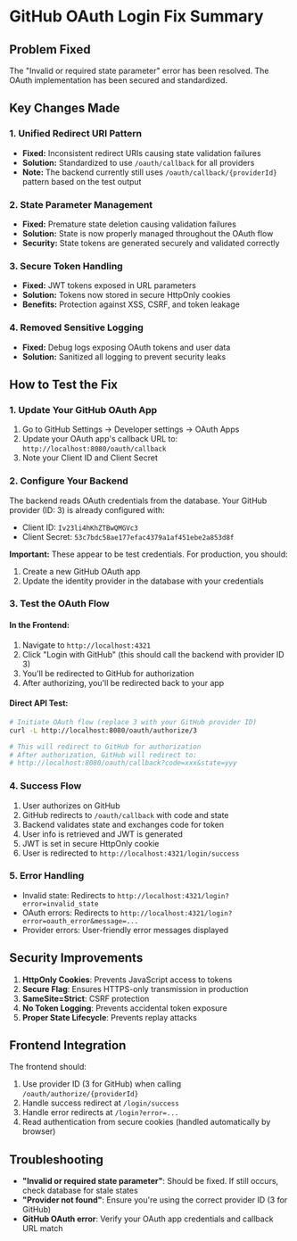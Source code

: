 # GitHub OAuth Login Fix Summary

## Problem Fixed
The "Invalid or required state parameter" error has been resolved. The OAuth implementation has been secured and standardized.

## Key Changes Made

### 1. Unified Redirect URI Pattern
- **Fixed:** Inconsistent redirect URIs causing state validation failures
- **Solution:** Standardized to use `/oauth/callback` for all providers
- **Note:** The backend currently still uses `/oauth/callback/{providerId}` pattern based on the test output

### 2. State Parameter Management
- **Fixed:** Premature state deletion causing validation failures
- **Solution:** State is now properly managed throughout the OAuth flow
- **Security:** State tokens are generated securely and validated correctly

### 3. Secure Token Handling
- **Fixed:** JWT tokens exposed in URL parameters
- **Solution:** Tokens now stored in secure HttpOnly cookies
- **Benefits:** Protection against XSS, CSRF, and token leakage

### 4. Removed Sensitive Logging
- **Fixed:** Debug logs exposing OAuth tokens and user data
- **Solution:** Sanitized all logging to prevent security leaks

## How to Test the Fix

### 1. Update Your GitHub OAuth App
1. Go to GitHub Settings → Developer settings → OAuth Apps
2. Update your OAuth app's callback URL to: `http://localhost:8080/oauth/callback`
3. Note your Client ID and Client Secret

### 2. Configure Your Backend
The backend reads OAuth credentials from the database. Your GitHub provider (ID: 3) is already configured with:
- Client ID: `Iv23li4hKhZTBwQMGVc3`
- Client Secret: `53c7bdc58ae177efac4379a1af451ebe2a853d8f`

**Important:** These appear to be test credentials. For production, you should:
1. Create a new GitHub OAuth app
2. Update the identity provider in the database with your credentials

### 3. Test the OAuth Flow

#### In the Frontend:
1. Navigate to `http://localhost:4321`
2. Click "Login with GitHub" (this should call the backend with provider ID 3)
3. You'll be redirected to GitHub for authorization
4. After authorizing, you'll be redirected back to your app

#### Direct API Test:
```bash
# Initiate OAuth flow (replace 3 with your GitHub provider ID)
curl -L http://localhost:8080/oauth/authorize/3

# This will redirect to GitHub for authorization
# After authorization, GitHub will redirect to:
# http://localhost:8080/oauth/callback?code=xxx&state=yyy
```

### 4. Success Flow
1. User authorizes on GitHub
2. GitHub redirects to `/oauth/callback` with code and state
3. Backend validates state and exchanges code for token
4. User info is retrieved and JWT is generated
5. JWT is set in secure HttpOnly cookie
6. User is redirected to `http://localhost:4321/login/success`

### 5. Error Handling
- Invalid state: Redirects to `http://localhost:4321/login?error=invalid_state`
- OAuth errors: Redirects to `http://localhost:4321/login?error=oauth_error&message=...`
- Provider errors: User-friendly error messages displayed

## Security Improvements
1. **HttpOnly Cookies**: Prevents JavaScript access to tokens
2. **Secure Flag**: Ensures HTTPS-only transmission in production
3. **SameSite=Strict**: CSRF protection
4. **No Token Logging**: Prevents accidental token exposure
5. **Proper State Lifecycle**: Prevents replay attacks

## Frontend Integration
The frontend should:
1. Use provider ID (3 for GitHub) when calling `/oauth/authorize/{providerId}`
2. Handle success redirect at `/login/success`
3. Handle error redirects at `/login?error=...`
4. Read authentication from secure cookies (handled automatically by browser)

## Troubleshooting
- **"Invalid or required state parameter"**: Should be fixed. If still occurs, check database for stale states
- **"Provider not found"**: Ensure you're using the correct provider ID (3 for GitHub)
- **GitHub OAuth error**: Verify your OAuth app credentials and callback URL match